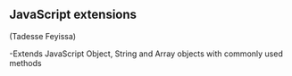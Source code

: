 JavaScript extensions
----------------------
(Tadesse Feyissa)

-Extends JavaScript Object, String and Array objects with commonly used methods
